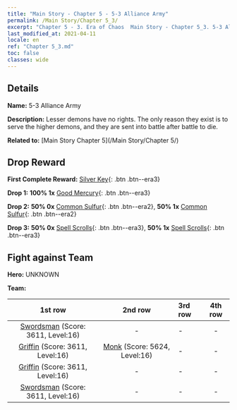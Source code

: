 ```yaml
---
title: "Main Story - Chapter 5 - 5-3 Alliance Army"
permalink: /Main Story/Chapter 5_3/
excerpt: "Chapter 5 - 3. Era of Chaos  Main Story - Chapter 5_3. 5-3 Alliance Army"
last_modified_at: 2021-04-11
locale: en
ref: "Chapter 5_3.md"
toc: false
classes: wide
---
```


## Details

 **Name:** 5-3 Alliance Army

 **Description:** Lesser demons have no rights. The only reason they exist is to serve the higher demons, and they are sent into battle after battle to die.

 **Related to:** [Main Story Chapter 5](/Main Story/Chapter 5/)

## Drop Reward

 **First Complete Reward:** [Silver Key](/Items/con_693/){: .btn .btn--era3}

 **Drop 1:** **100% 1x** [Good Mercury](/Items/mat_14/){: .btn .btn--era3}

 **Drop 2:** **50% 0x** [Common Sulfur](/Items/mat_9/){: .btn .btn--era2}, **50% 1x** [Common Sulfur](/Items/mat_9/){: .btn .btn--era2}

 **Drop 3:** **50% 0x** [Spell Scrolls](/Items/con_694/){: .btn .btn--era3}, **50% 1x** [Spell Scrolls](/Items/con_694/){: .btn .btn--era3}


## Fight against Team
 **Hero:** UNKNOWN

 **Team:**


  | 1st row | 2nd row | 3rd row | 4th row |
  |:----:|:----:|:----|:----:|
  | [Swordsman](/units/Swordsman/) (Score: 3611, Level:16)  | - | - | - |
  | [Griffin](/units/Griffin/) (Score: 3611, Level:16)  | [Monk](/units/Monk/) (Score: 5624, Level:16)  | - | - |
  | [Griffin](/units/Griffin/) (Score: 3611, Level:16)  | - | - | - |
  | [Swordsman](/units/Swordsman/) (Score: 3611, Level:16)  | - | - | - |


